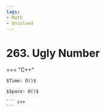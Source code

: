 ```yaml
---
tags:
- Math
- Unsolved
---
```



# 263. Ugly Number

=== "C++"

    $Time: O()$

    $Space: O()$

    ``` c++
    ```